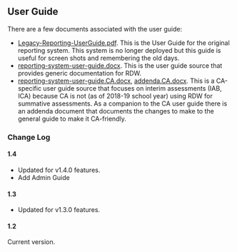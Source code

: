 ## User Guide

There are a few documents associated with the user guide:
* [Legacy-Reporting-UserGuide.pdf](Legacy-Reporting-UserGuide.pdf). This is the User Guide for the original reporting system. This system is no longer deployed but this guide is useful for screen shots and remembering the old days.
* [reporting-system-user-guide.docx](reporting-system-user-guide.docx). This is the user guide source that provides generic documentation for RDW.
* [reporting-system-user-guide.CA.docx](reporting-system-user-guide.CA.docx), [addenda.CA.docx](addenda.CA.docx). This is a CA-specific user guide source that focuses on interim assessments (IAB, ICA) because CA is not (as of 2018-19 school year) using RDW for summative assessments. As a companion to the CA user guide there is an addenda document that documents the changes to make to the general guide to make it CA-friendly.

### Change Log

#### 1.4

* Updated for v1.4.0 features.
* Add Admin Guide

#### 1.3

* Updated for v1.3.0 features.

#### 1.2
Current version.

